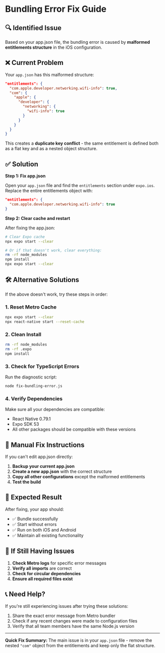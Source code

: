 # Bundling Error Fix Guide

## 🔍 Identified Issue

Based on your app.json file, the bundling error is caused by **malformed entitlements structure** in the iOS configuration.

## ❌ Current Problem

Your `app.json` has this malformed structure:

```json
"entitlements": {
  "com.apple.developer.networking.wifi-info": true,
  "com": {
    "apple": {
      "developer": {
        "networking": {
          "wifi-info": true
        }
      }
    }
  }
}
```

This creates a **duplicate key conflict** - the same entitlement is defined both as a flat key and as a nested object structure.

## ✅ Solution

**Step 1: Fix app.json**

Open your `app.json` file and find the `entitlements` section under `expo.ios`. Replace the entire entitlements object with:

```json
"entitlements": {
  "com.apple.developer.networking.wifi-info": true
}
```

**Step 2: Clear cache and restart**

After fixing the app.json:

```bash
# Clear Expo cache
npx expo start --clear

# Or if that doesn't work, clear everything:
rm -rf node_modules
npm install
npx expo start --clear
```

## 🛠️ Alternative Solutions

If the above doesn't work, try these steps in order:

### 1. Reset Metro Cache
```bash
npx expo start --clear
npx react-native start --reset-cache
```

### 2. Clean Install
```bash
rm -rf node_modules
rm -rf .expo
npm install
```

### 3. Check for TypeScript Errors
Run the diagnostic script:
```bash
node fix-bundling-error.js
```

### 4. Verify Dependencies
Make sure all your dependencies are compatible:
- React Native 0.79.1
- Expo SDK 53
- All other packages should be compatible with these versions

## 🔧 Manual Fix Instructions

If you can't edit app.json directly:

1. **Backup your current app.json**
2. **Create a new app.json** with the correct structure
3. **Copy all other configurations** except the malformed entitlements
4. **Test the build**

## 📱 Expected Result

After fixing, your app should:
- ✅ Bundle successfully
- ✅ Start without errors
- ✅ Run on both iOS and Android
- ✅ Maintain all existing functionality

## 🚨 If Still Having Issues

1. **Check Metro logs** for specific error messages
2. **Verify all imports** are correct
3. **Check for circular dependencies**
4. **Ensure all required files exist**

## 📞 Need Help?

If you're still experiencing issues after trying these solutions:
1. Share the exact error message from Metro bundler
2. Check if any recent changes were made to configuration files
3. Verify that all team members have the same Node.js version

---

**Quick Fix Summary:**
The main issue is in your `app.json` file - remove the nested `"com"` object from the entitlements and keep only the flat structure.